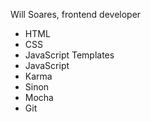 Will Soares, frontend developer
* HTML
* CSS
* JavaScript Templates
* JavaScript
* Karma
* Sinon
* Mocha
* Git

